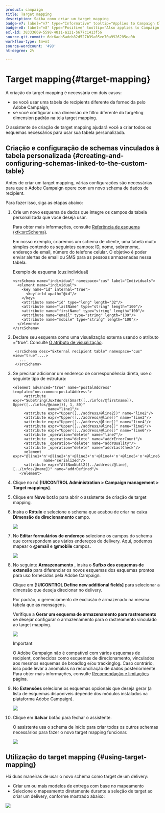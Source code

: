 ```yaml
---
product: campaign
title: Target mapping
description: Saiba como criar um target mapping
badge-v7: label="v7" type="Informative" tooltip="Applies to Campaign Classic v7"
badge-v8: label="v8" type="Positive" tooltip="Also applies to Campaign v8"
exl-id: 38333669-5598-4811-a121-b677c1413f56
source-git-commit: 6dc6aeb5adeb82d527b39a05ee70a9926205ea0b
workflow-type: tm+mt
source-wordcount: '490'
ht-degree: 2%

---
```


# Target mapping{#target-mapping}



A criação do target mapping é necessária em dois casos:

* se você usar uma tabela de recipients diferente da fornecida pelo Adobe Campaign,
* se você configurar uma dimensão de filtro diferente do targeting dimension padrão na tela target mapping.

O assistente de criação de target mapping ajudará você a criar todos os esquemas necessários para usar sua tabela personalizada.

## Criação e configuração de schemas vinculados à tabela personalizada {#creating-and-configuring-schemas-linked-to-the-custom-table}

Antes de criar um target mapping, várias configurações são necessárias para que o Adobe Campaign opere com um novo schema de dados de recipient.

Para fazer isso, siga as etapas abaixo:

1. Crie um novo esquema de dados que integre os campos da tabela personalizada que você deseja usar.

   Para obter mais informações, consulte [Referência de esquema (xtk:srcSchema)](../../configuration/using/about-schema-reference.md).

   Em nosso exemplo, criaremos um schema de cliente, uma tabela muito simples contendo os seguintes campos: ID, nome, sobrenome, endereço de email, número do telefone celular. O objetivo é poder enviar alertas de email ou SMS para as pessoas armazenadas nessa tabela.

   Exemplo de esquema (cus:individual)

   ```
   <srcSchema name="individual" namespace="cus" label="Individuals">
     <element name="individual">
       <key name="id" internal="true">
         <keyfield xpath="@id"/>
       </key>
       <attribute name="id" type="long" length="32"/>
       <attribute name="lastName" type="string" length="100"/>
       <attribute name="firstName" type="string" length="100"/>
       <attribute name="email" type="string" length="100"/>
       <attribute name="mobile" type="string" length="100"/>
     </element>
   </srcSchema>
   ```

1. Declare seu esquema como uma visualização externa usando o atributo =&quot;true&quot;. Consulte [O atributo de visualização](../../configuration/using/schema-characteristics.md#the-view-attribute).

   ```
    <srcSchema desc="External recipient table" namespace="cus" view="true"....>
      ...
    </srcSchema>
   ```

1. Se precisar adicionar um endereço de correspondência direta, use o seguinte tipo de estrutura:

   ```
   <element advanced="true" name="postalAddress" template="nms:common:postalAddress">
        <attribute expr="SubString(JuxtWords(Smart([../infos/@firstname]), Upper([../infos/@name])), 1, 80)"
                   name="line1"/>
        <attribute expr="Upper([../address/@line2])" name="line2"/>
        <attribute expr="Upper([../address/@line])" name="line3"/>
        <attribute expr="Upper([../address/@line])" name="line4"/>
        <attribute expr="Upper([../address/@line])" name="line5"/>
        <attribute expr="Upper([../address/@line])" name="line6"/>
        <attribute _operation="delete" name="line7"/>
        <attribute _operation="delete" name="addrErrorCount"/>
        <attribute _operation="delete" name="addrQuality"/>
        <attribute _operation="delete" name="addrLastCheck"/>
        <element expr="@line1+'n'+@line2+'n'+@line3+'n'+@line4+'n'+@line5+'n'+@line6"
                 name="serialized"/>
        <attribute expr="AllNonNull2([../address/@line], [../infos/@name])" name="addrDefined"/>
      </element>
   ```

1. Clique no nó **[!UICONTROL Administration > Campaign management > Target mappings]**.
1. Clique em **Novo** botão para abrir o assistente de criação de target mapping.
1. Insira o **Rótulo** e selecione o schema que acabou de criar na caixa **Dimensão de direcionamento** campo.

   ![](assets/mapping_diffusion_wizard_1.png)

1. No **Editar formulários de endereço** selecione os campos do schema que correspondem aos vários endereços de delivery. Aqui, podemos mapear o **@email** e **@mobile** campos.

   ![](assets/mapping_diffusion_wizard_2.png)

1. No seguinte **Armazenamento** , insira o **Sufixo dos esquemas de extensão** para diferenciar os novos esquemas dos esquemas prontos para uso fornecidos pela Adobe Campaign.

   Clique em **[!UICONTROL Define new additional fields]** para selecionar a dimensão que deseja direcionar no delivery.

   Por padrão, o gerenciamento de exclusão é armazenado na mesma tabela que as mensagens.

   Verifique a **Gerar um esquema de armazenamento para rastreamento** se desejar configurar o armazenamento para o rastreamento vinculado ao target mapping.

   ![](assets/mapping_diffusion_wizard_3.png)

   >[!IMPORTANT]
   >
   >O Adobe Campaign não é compatível com vários esquemas de recipient, conhecidos como esquemas de direcionamento, vinculados aos mesmos esquemas de broadlog e/ou trackinglog. Caso contrário, isso pode levar a anomalias na reconciliação de dados posteriormente. Para obter mais informações, consulte [Recomendação e limitações](../../configuration/using/about-custom-recipient-table.md) página.

1. No **Extensões** selecione os esquemas opcionais que deseja gerar (a lista de esquemas disponíveis depende dos módulos instalados na plataforma Adobe Campaign).

   ![](assets/mapping_diffusion_wizard_4.png)

1. Clique em **Salvar** botão para fechar o assistente.

   O assistente usa o schema de início para criar todos os outros schemas necessários para fazer o novo target mapping funcionar.

   ![](assets/mapping_schema_list.png)

## Utilização do target mapping {#using-target-mapping}

Há duas maneiras de usar o novo schema como target de um delivery:

* Criar um ou mais modelos de entrega com base no mapeamento
* Selecione o mapeamento diretamente durante a seleção de target ao criar um delivery, conforme mostrado abaixo:

![](assets/mapping_selection_ciblage.png)
